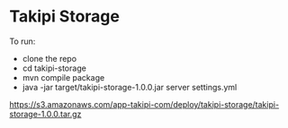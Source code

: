 Takipi Storage
==============

To run:
- clone the repo
- cd takipi-storage
- mvn compile package
- java -jar target/takipi-storage-1.0.0.jar server settings.yml

https://s3.amazonaws.com/app-takipi-com/deploy/takipi-storage/takipi-storage-1.0.0.tar.gz
